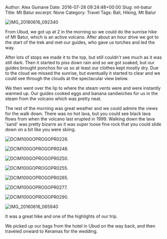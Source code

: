 Author: Alex Guinane
Date: 2016-07-28 09:24:48+00:00
Slug: mt-batur
Title: Mt Batur
excerpt: None
Category: Travel
Tags: Bali, Hiking, Mt Batur

![IMG_20160616_092340](/images/2016/2016-07-28-mt-batur/img_20160616_092340.jpg)

From Ubud, we got up at 2 in the morning so we could do the sunrise hike of Mt Batur, which is an active volcano. After about an hour drive we got to the start of the trek and met our guides, who gave us torches and led the way.

After lots of stops we made it to the top, but still couldn't see much as it was still dark. Then it started to piss down rain and so we got soaked, but our guides brought ponchos for us so at least our clothes kept mostly dry. Due to the cloud we missed the sunrise, but eventually it started to clear and we could see through the clouds at the spectacular view below.

We then went over the lip to where the steam vents were and were instantly warmed up. Our guides cooked eggs and banana sandwiches for us in the steam from the volcano which was pretty neat.

The rest of the morning was great weather and we could admire the views for the walk down. There was no hot lava, but you could see black lava flows from when the volcano last erupted in 1999. Walking down the lava 'sand' was pretty bizarre as it was super loose fine rock that you could slide down on a bit like you were skiing.

![DCIM100GOPROGOPR0226.](/images/2016/2016-07-28-mt-batur/gopr0226.jpg)

![DCIM100GOPROGOPR0248.](/images/2016/2016-07-28-mt-batur/gopr0248.jpg)

![DCIM100GOPROGOPR0250.](/images/2016/2016-07-28-mt-batur/gopr0250.jpg)

![DCIM100GOPROGOPR0255.](/images/2016/2016-07-28-mt-batur/gopr0255.jpg)

![DCIM100GOPROGOPR0265.](/images/2016/2016-07-28-mt-batur/gopr0265.jpg)

![DCIM100GOPROGOPR0277.](/images/2016/2016-07-28-mt-batur/gopr0277.jpg)

![DCIM100GOPROGOPR0290.](/images/2016/2016-07-28-mt-batur/gopr0290.jpg)

![IMG_20160616_065940](/images/2016/2016-07-28-mt-batur/img_20160616_065940.jpg)

It was a great hike and one of the highlights of our trip.

We picked up our bags from the hotel in Ubud on the way back, and then traveled onward to Keramas for the wedding.
